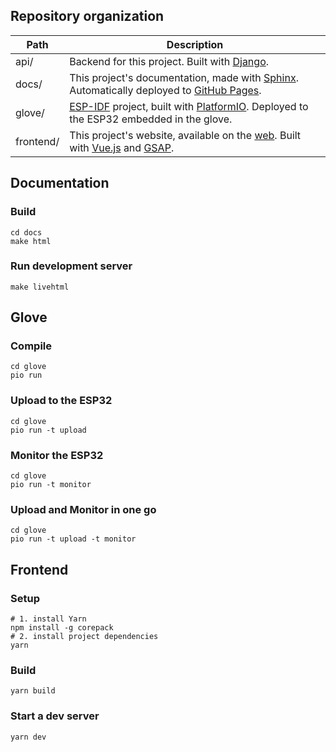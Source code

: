 ## Repository organization

| Path      | Description                                                                                                                               |
| --------- | ----------------------------------------------------------------------------------------------------------------------------------------- |
| api/      | Backend for this project. Built with [Django].                                                                                            |
| docs/     | This project's documentation, made with [Sphinx]. Automatically deployed to [GitHub Pages](https://549531.github.io/project-integration). |
| glove/    | [ESP-IDF] project, built with [PlatformIO]. Deployed to the ESP32 embedded in the glove.                                                  |
| frontend/ | This project's website, available on the [web]. Built with [Vue.js] and [GSAP].                                                           |

[Django]: https://www.djangoproject.com/
[ESP-IDF]: https://docs.espressif.com/projects/esp-idf/en/latest/esp32/index.html
[GSAP]: https://gsap.com/
[PlatformIO]: https://docs.platformio.org/en/latest/core/index.html
[Sphinx]: https://www.sphinx-doc.org/
[Vue.js]: https://vuejs.org/
[web]: https://project-integration.foo.ng/

## Documentation

### Build

```
cd docs
make html
```

### Run development server

```
make livehtml
```

## Glove

### Compile

```
cd glove
pio run
```

### Upload to the ESP32

```
cd glove
pio run -t upload
```

### Monitor the ESP32

```
cd glove
pio run -t monitor
```

### Upload and Monitor in one go

```
cd glove
pio run -t upload -t monitor
```

## Frontend

### Setup

```
# 1. install Yarn
npm install -g corepack
# 2. install project dependencies
yarn
```

### Build

```
yarn build
```

### Start a dev server

```
yarn dev
```
